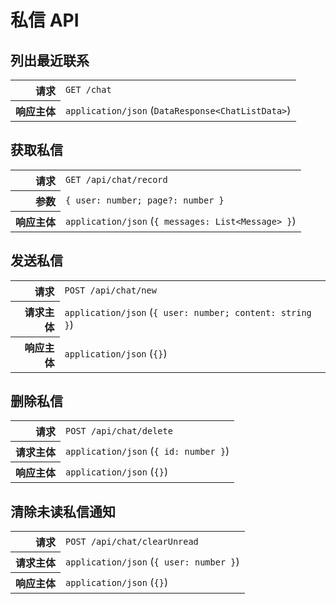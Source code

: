 # 私信 API

## 列出最近联系

<table>
  <tr>
    <th align="right">请求</th>
    <td><code>GET /chat</code></td>
  </tr>
  <tr>
    <th align="right">响应主体</th>
    <td><code>application/json</code> (<code>DataResponse&lt;ChatListData&gt;</code>)</td>
  </tr>
</table>

## 获取私信

<table>
  <tr>
    <th align="right">请求</th>
    <td><code>GET /api/chat/record</code></td>
  </tr>
  <tr>
    <th align="right">参数</th>
    <td><code>{ user: number; page?: number }</code></td>
  </tr>
  <tr>
    <th align="right">响应主体</th>
    <td><code>application/json</code> (<code>{ messages: List&lt;Message&gt; }</code>)</td>
  </tr>
</table>

## 发送私信

<table>
  <tr>
    <th align="right">请求</th>
    <td><code>POST /api/chat/new</code></td>
  </tr>
  <tr>
    <th align="right">请求主体</th>
    <td><code>application/json</code> (<code>{ user: number; content: string }</code>)</td>
  </tr>
  <tr>
    <th align="right">响应主体</th>
    <td><code>application/json</code> (<code>{}</code>)</td>
  </tr>
</table>

## 删除私信

<table>
  <tr>
    <th align="right">请求</th>
    <td><code>POST /api/chat/delete</code></td>
  </tr>
  <tr>
    <th align="right">请求主体</th>
    <td><code>application/json</code> (<code>{ id: number }</code>)</td>
  </tr>
  <tr>
    <th align="right">响应主体</th>
    <td><code>application/json</code> (<code>{}</code>)</td>
  </tr>
</table>

## 清除未读私信通知

<table>
  <tr>
    <th align="right">请求</th>
    <td><code>POST /api/chat/clearUnread</code></td>
  </tr>
  <tr>
    <th align="right">请求主体</th>
    <td><code>application/json</code> (<code>{ user: number }</code>)</td>
  </tr>
  <tr>
    <th align="right">响应主体</th>
    <td><code>application/json</code> (<code>{}</code>)</td>
  </tr>
</table>
